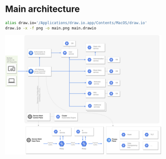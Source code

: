 # Main architecture
```bash
alias draw.io='/Applications/draw.io.app/Contents/MacOS/draw.io'
draw.io -x -f png -o main.png main.drawio
```

![](main.png)
